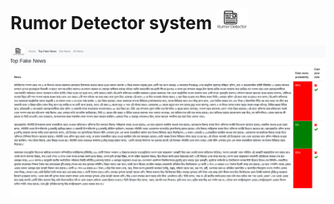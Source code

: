 # Rumor Detector system <img src="images/logo.png" width=10%>

<img src="images/rumor_detector.png">